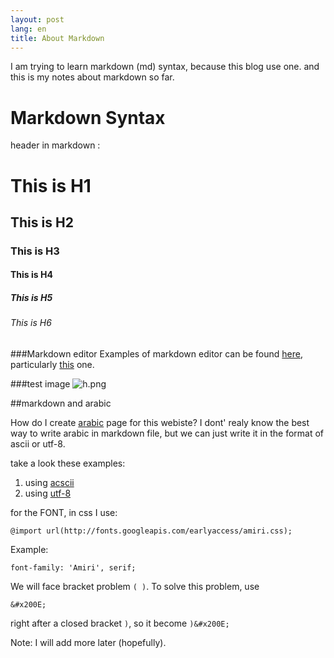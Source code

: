 ```yaml
---
layout: post
lang: en
title: About Markdown 
---
```


I am trying to learn markdown (md) syntax, because this blog use one.
and this is my notes about markdown so far.

<!-- more -->
# Markdown Syntax

header in markdown :

# This is H1
## This is H2
### This is H3
#### This is H4
##### This is H5
###### This is H6

###Markdown editor
Examples of markdown editor can be found [here](http://mashable.com/2013/06/24/markdown-tools), particularly [this](http://dillinger.io) one.

###test image
![h.png](http://hary.web.id/h.png)



##markdown and arabic

How do I create [arabic](/ar) page for this webiste?
I dont' realy know the best way to write arabic in markdown file, 
but we can just write it in the format of ascii or utf-8.

take a look these examples:

1. using [acscii](/ar/test-ar)
2. using [utf-8](/ar/test-ar2)


for the FONT, in css I use:

    @import url(http://fonts.googleapis.com/earlyaccess/amiri.css);

Example:

    font-family: 'Amiri', serif;


We will face bracket problem `( )`.
To solve this problem, use 

    &#x200E;

right after a closed bracket `)`, so it become `)&#x200E;`



Note: I will add more later (hopefully).

